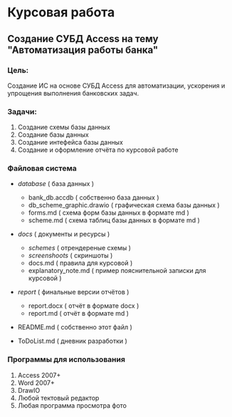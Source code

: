 # Курсовая работа
## Создание СУБД Access на тему "Автоматизация работы банка"

### Цель: 

Создание ИС на основе СУБД Access для автоматизации, ускорения и упрощения выполнения банковских задач.

### Задачи:

1. Создание схемы базы данных
2. Создание базы данных
3. Создание интефейса базы данных
4. Создание и оформление отчёта по курсовой работе

### Файловая система

- *database* ( база данных )
	- bank_db.accdb ( собственно база данных )
	- db_scheme_graphic.drawio ( графическая схема базы данных )
	- forms.md ( схема форм базы данных в формате md )
	- scheme.md ( схема таблиц базы данных в формате md )

- *docs* ( документы и ресурсы )
	- *schemes* ( отрендереные схемы )
	- *screenshoots* ( скриншоты )
	- docs.md ( правила для курсовой )
	- explanatory_note.md ( пример пояснительной записки для курсовой )

- *report* ( финальные версии отчётов )
	- report.docx ( отчёт в формате docx )
	- report.md ( отчёт в формате md )

- README.md ( собственно этот файл )
- ToDoList.md ( дневник разработки )

### Программы для использования

1. Access 2007+
2. Word 2007+
3. DrawIO
4. Любой тектовый редактор
5. Любая программа просмотра фото
